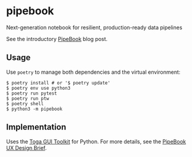 # pipebook
Next-generation notebook for resilient, production-ready data pipelines

See the introductory [PipeBook](https://ihack.us/2022/06/30/pipebook-yml-reimagining-notebooks-as-resilient-data-pipelines/) blog post.

## Usage

Use `poetry` to manage both dependencies and the virtual environment:
```
$ poetry install # or '$ poetry update'
$ poetry env use python3
$ poetry run pytest
$ poetry run ptw
$ poetry shell
$ python3 -m pipebook
```
## Implementation

Uses the [Toga GUI Toolkit](https://toga.readthedocs.io/en/latest/index.html) for Python. For more details, see the [PipeBook UX Design Brief](https://ihack.us/2022/07/09/pipebook-ux-design-brief/).
